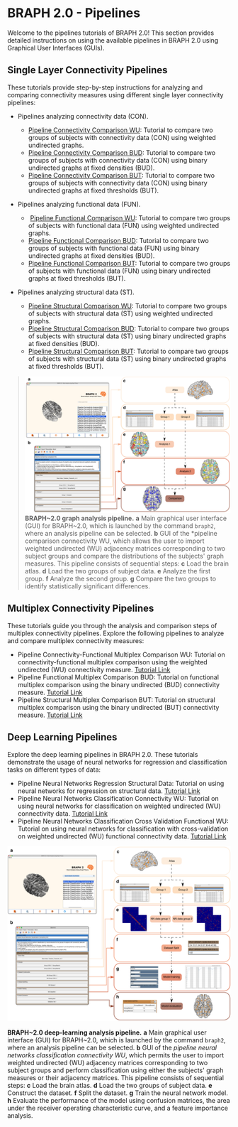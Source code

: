 # BRAPH 2.0 - Pipelines

Welcome to the pipelines tutorials of BRAPH 2.0! This section provides detailed instructions on using the available pipelines in BRAPH 2.0 using Graphical User Interfaces (GUIs).

## Single Layer Connectivity Pipelines

These tutorials provide step-by-step instructions for analyzing and comparing connectivity measures using different single layer connectivity pipelines:

- Pipelines analyzing connectivity data (CON).
  - [Pipeline Connectivity Comparison WU](tutotials/pipelines/tut_CON_WU.pdf): Tutorial to compare two groups of subjects with connectivity data (CON) using weighted undirected graphs.
  - [Pipeline Connectivity Comparison BUD](tutotials/pipelines/tut_CON_BUT.pdf): Tutorial to compare two groups of subjects with connectivity data (CON) using binary undirected graphs at fixed densities (BUD).
  - [Pipeline Connectivity Comparison BUT](tutotials/pipelines/tut_CON_BUT.pdf): Tutorial to compare two groups of subjects with connectivity data (CON) using binary undirected graphs at fixed thresholds (BUT).

- Pipelines analyzing functional data (FUN).
  -  [Pipeline Functional Comparison WU](tutotials/pipelines/tut_FUN_WU.pdf): Tutorial to compare two groups of subjects with functional data (FUN) using weighted undirected graphs.
  - [Pipeline Functional Comparison BUD](tutotials/pipelines/tut_FUN_BUT.pdf): Tutorial to compare two groups of subjects with functional data (FUN) using binary undirected graphs at fixed densities (BUD).
  - [Pipeline Functional Comparison BUT](tutotials/pipelines/tut_FUN_BUT.pdf): Tutorial to compare two groups of subjects with functional data (FUN) using binary undirected graphs at fixed thresholds (BUT).

- Pipelines analyzing structural data (ST).
  - [Pipeline Structural Comparison WU](tutotials/pipelines/tut_ST_WU.pdf): Tutorial to compare two groups of subjects with structural data (ST) using weighted undirected graphs.
  - [Pipeline Structural Comparison BUD](tutotials/pipelines/tut_ST_BUT.pdf): Tutorial to compare two groups of subjects with structural data (ST) using binary undirected graphs at fixed densities (BUD).
  - [Pipeline Structural Comparison BUT](tutotials/pipelines/tut_ST_BUT.pdf): Tutorial to compare two groups of subjects with structural data (ST) using binary undirected graphs at fixed thresholds (BUT).

> ![Advances in brain connectivity analysis](https://github.com/giovannivolpe/BRAPH-2-Matlab-beta/blob/develop/figures/pipeline-graph.png)
> **BRAPH~2.0 graph analysis pipeline.**
> **a** Main graphical user interface (GUI) for BRAPH~2.0, which is launched by the command <code>braph2</code>, where an analysis pipeline can be selected.
> **b** GUI of the *pipeline comparison connectivity WU, which allows the user to import weighted undirected (WU) adjacency matrices corresponding to two subject groups and compare the distributions of the subjects' graph measures. This pipeline consists of sequential steps: 
> **c** Load the brain atlas.
> **d** Load the two groups of subject data.
> **e** Analyze the first group.
> **f** Analyze the second group.
> **g** Compare the two groups to identify statistically significant differences.

## Multiplex Connectivity Pipelines

These tutorials guide you through the analysis and comparison steps of multiplex connectivity pipelines. Explore the following pipelines to analyze and compare multiplex connectivity measures:
- Pipeline Connectivity-Functional Multiplex Comparison WU: Tutorial on connectivity-functional multiplex comparison using the weighted undirected (WU) connectivity measure. [Tutorial Link](https://github.com/giovannivolpe/BRAPH-2-Matlab-beta/tree/develop/tutorials/pipelines/multiplex_connectivity/pipeline_connectivity_functional_multiplex_comparison_WU)
- Pipeline Functional Multiplex Comparison BUD: Tutorial on functional multiplex comparison using the binary undirected (BUD) connectivity measure. [Tutorial Link](https://github.com/giovannivolpe/BRAPH-2-Matlab-beta/tree/develop/tutorials/pipelines/multiplex_connectivity/pipeline_functional_multiplex_comparison_BUD)
- Pipeline Structural Multiplex Comparison BUT: Tutorial on structural multiplex comparison using the binary undirected (BUT) connectivity measure. [Tutorial Link](https://github.com/giovannivolpe/BRAPH-2-Matlab-beta/tree/develop/tutorials/pipelines/multiplex_connectivity/pipeline_structural_multiplex_comparison_BUT)

## Deep Learning Pipelines

Explore the deep learning pipelines in BRAPH 2.0. These tutorials demonstrate the usage of neural networks for regression and classification tasks on different types of data:
- Pipeline Neural Networks Regression Structural Data: Tutorial on using neural networks for regression on structural data. [Tutorial Link](https://github.com/giovannivolpe/BRAPH-2-Matlab-beta/tree/develop/tutorials/pipelines/deep_learning/pipeline_neural_networks_regression_structural_data)
- Pipeline Neural Networks Classification Connectivity WU: Tutorial on using neural networks for classification on weighted undirected (WU) connectivity data. [Tutorial Link](https://github.com/giovannivolpe/BRAPH-2-Matlab-beta/tree/develop/tutorials/pipelines/deep_learning/pipeline_neural_networks_classification_connectivity_WU)
- Pipeline Neural Networks Classification Cross Validation Functional WU: Tutorial on using neural networks for classification with cross-validation on weighted undirected (WU) functional connectivity data. [Tutorial Link](https://github.com/giovannivolpe/BRAPH-2-Matlab-beta/tree/develop/tutorials/pipelines/deep_learning/pipeline_neural_networks_classification_connectivity_WU)

![Advances in brain connectivity analysis](https://github.com/giovannivolpe/BRAPH-2-Matlab-beta/blob/develop/figures/pipeline-nn.png)

**BRAPH~2.0 deep-learning analysis pipeline.**
**a** Main graphical user interface (GUI) for BRAPH~2.0, which is launched by the command `braph2`, where an analysis pipeline can be selected.
**b** GUI of the *pipeline neural networks classification connectivity WU*, which permits the user to import weighted undirected (WU) adjacency matrices corresponding to two subject groups and perform classification using either the subjects' graph measures or their adjacency matrices. This pipeline consists of sequential steps:
**c** Load the brain atlas.
**d** Load the two groups of subject data.
**e** Construct the dataset.
**f** Split the dataset.
**g** Train the neural network model.
**h** Evaluate the performance of the model using confusion matrices, the area under the receiver operating characteristic curve, and a feature importance analysis.
